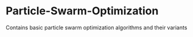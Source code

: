 # Particle-Swarm-Optimization
Contains basic particle swarm optimization algorithms and their variants
